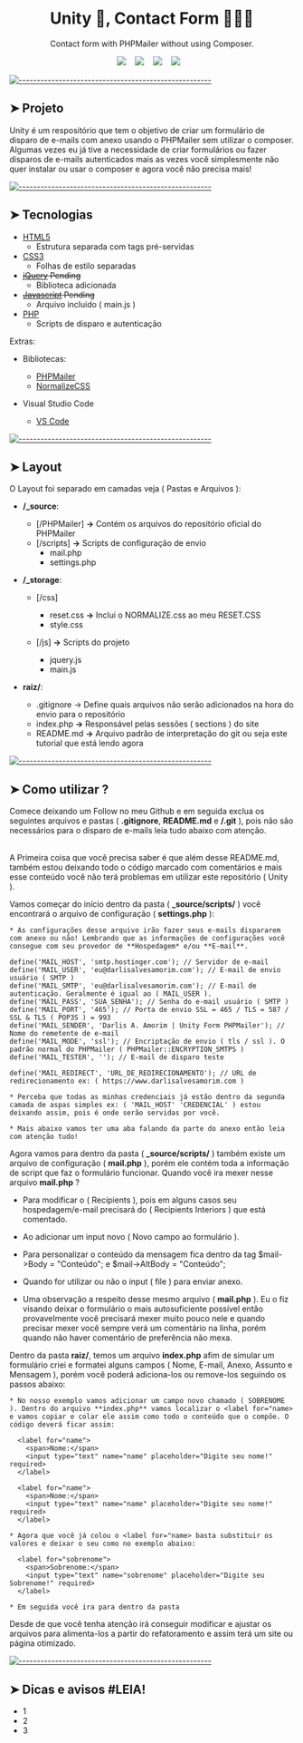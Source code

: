 <h1 align='center'> Unity 👋, Contact Form 🧑🏻‍💻 </h1>

<p align='center'>
  Contact form with PHPMailer without using Composer.
</p>

<p align='center'>
  <a title="Darlis A. Amorim_ | DevTo" target="_blank" href="https://dev.to/darlisamorim"><img src="https://img.shields.io/badge/DEV.TO-%230A0A0A.svg?&style=for-the-badge&logo=dev-dot-to&logoColor=white" /></a>&nbsp;&nbsp;&nbsp;
  <a title="Darlis A. Amorim_ | Medium" href="https://medium.com/@darlisamorim"><img src="https://img.shields.io/badge/medium-%2312100E.svg?&style=for-the-badge&logo=medium&logoColor=white" /></a>&nbsp;&nbsp;&nbsp;
  <a title="Darlis A. Amorim_ | CodePen" href="https://codepen.io/darlisamorim"><img src="https://img.shields.io/badge/CodePen-white?style=for-the-badge&logo=codepen&logoColor=black" /></a>&nbsp;&nbsp;&nbsp;
  <a title="Darlis A. Amorim_ | Website" href="https://www.darlisalvesamorim.com"><img src="https://img.shields.io/badge/-My%20Blog-17bf63?&style=for-the-badge&logo=blog&logoColor=black" /></a>&nbsp;&nbsp;&nbsp;
</p>


[![-----------------------------------------------------](https://raw.githubusercontent.com/andreasbm/readme/master/assets/lines/rainbow.png)](#projeto)

## ➤ Projeto

Unity é um respositório que tem o objetivo de criar um formulário de disparo de e-mails com anexo usando o PHPMailer sem utilizar o composer. Algumas vezes eu já tive a necessidade de criar formulários ou fazer disparos de e-mails autenticados mais as vezes você simplesmente não quer instalar ou usar o composer e agora você não precisa mais!



[![-----------------------------------------------------](https://raw.githubusercontent.com/andreasbm/readme/master/assets/lines/rainbow.png)](#tecnologias)

## ➤ Tecnologias

- [HTML5](https://html5.org/)
  - Estrutura separada com tags pré-servidas
- [CSS3](https://www.w3.org/Style/CSS/Overview.en.html)
  - Folhas de estilo separadas
- ~~[jQuery](https://jquery.com/) Pending~~
  - Biblioteca adicionada
- ~~[Javascript](https://javascript.info/) Pending~~
  - Arquivo incluido ( main.js )
- [PHP](https://www.php.net/)
  - Scripts de disparo e autenticação


Extras:
  * Bibliotecas:
    * [PHPMailer](https://github.com/PHPMailer/PHPMailer)
    * [NormalizeCSS](https://necolas.github.io/normalize.css/)


  * Visual Studio Code
    * [VS Code](https://code.visualstudio.com/)




[![-----------------------------------------------------](https://raw.githubusercontent.com/andreasbm/readme/master/assets/lines/rainbow.png)](#layout)

## ➤ Layout

O Layout foi separado em camadas veja ( Pastas e Arquivos ):

  * **/_source**:
    * [/PHPMailer] **->** Contém os arquivos do repositório oficial do PHPMailer
    * [/scripts] **->** Scripts de configuração de envio
      * mail.php
      * settings.php

  * **/_storage**:
    * [/css]
      * reset.css **->** Inclui o NORMALIZE.css ao meu RESET.CSS
      * style.css

    * [/js] **->** Scripts do projeto
      * jquery.js
      * main.js

  * **raiz/**:
    * .gitignore -> Define quais arquivos não serão adicionados na hora do envio para o repositório
    * index.php **->** Responsável pelas sessões ( sections ) do site
    * README.md **->** Arquivo padrão de interpretação do git ou seja este tutorial que está lendo agora


[![-----------------------------------------------------](https://raw.githubusercontent.com/andreasbm/readme/master/assets/lines/rainbow.png)](#file-insomnia)

## ➤ Como utilizar ?

Comece deixando um Follow no meu Github e em seguida exclua os seguintes arquivos e pastas ( **.gitignore**, **README.md** e **/.git** ), pois não são necessários para o disparo de e-mails leia tudo abaixo com atenção. </br></br>

A Primeira coisa que você precisa saber é que além desse README.md, também estou deixando todo o código marcado com comentários e mais esse conteúdo você não terá problemas em utilizar este repositório ( Unity ).

Vamos começar do início dentro da pasta ( **_source/scripts/** ) você encontrará o arquivo de configuração ( **settings.php** ):
```
* As configurações desse arquivo irão fazer seus e-mails dispararem com anexo ou não! Lembrando que as informações de configurações você consegue com seu provedor de **Hospedagem* e/ou **E-mail**.

define('MAIL_HOST', 'smtp.hostinger.com'); // Servidor de e-mail
define('MAIL_USER', 'eu@darlisalvesamorim.com'); // E-mail de envio usuário ( SMTP )
define('MAIL_SMTP', 'eu@darlisalvesamorim.com'); // E-mail de autenticação. Geralmente é igual ao ( MAIL_USER ).
define('MAIL_PASS', 'SUA_SENHA'); // Senha do e-mail usuário ( SMTP )
define('MAIL_PORT', '465'); // Porta de envio SSL = 465 / TLS = 587 / SSL & TLS ( POP3S ) = 993
define('MAIL_SENDER', 'Darlis A. Amorim | Unity Form PHPMailer'); // Nome do remetente de e-mail
define('MAIL_MODE', 'ssl'); // Encriptação de envio ( tls / ssl ). O padrão normal do PHPMailer ( PHPMailer::ENCRYPTION_SMTPS )
define('MAIL_TESTER', ''); // E-mail de disparo teste

define('MAIL_REDIRECT', 'URL_DE_REDIRECIONAMENTO'); // URL de redirecionamento ex: ( https://www.darlisalvesamorim.com )

* Perceba que todas as minhas credenciais já estão dentro da segunda camada de aspas simples ex: ( 'MAIL_HOST' 'CREDENCIAL' ) estou deixando assim, pois é onde serão servidas por você.

* Mais abaixo vamos ter uma aba falando da parte do anexo então leia com atenção tudo!
```

Agora vamos para dentro da pasta ( **_source/scripts/** ) também existe um arquivo de configuração ( **mail.php** ), porém ele contém toda a informação de script que faz o formulário funcionar. Quando você ira mexer nesse arquivo **mail.php** ? 

  * Para modificar o ( Recipients ), pois em alguns casos seu hospedagem/e-mail precisará do ( Recipients Interiors ) que está comentado.
  * Ao adicionar um input novo ( Novo campo ao formulário ).
  * Para personalizar o conteúdo da mensagem fica dentro da tag  $mail->Body = "Conteúdo"; e $mail->AltBody = "Conteúdo";
  * Quando for utilizar ou não o input ( file ) para enviar anexo.

* Uma observação a respeito desse mesmo arquivo ( **mail.php** ). Eu o fiz visando deixar o formulário o mais autosuficiente possível então provavelmente você precisará mexer muito pouco nele e quando precisar mexer você sempre verá um comentário na linha, porém quando não haver comentário de preferência não mexa.

Dentro da pasta **raiz/**, temos um arquivo **index.php** afim de simular um formulário criei e formatei alguns campos ( Nome, E-mail, Anexo, Assunto e Mensagem ), porém você poderá adiciona-los ou remove-los seguindo os passos abaixo:
```
* No nosso exemplo vamos adicionar um campo novo chamado ( SOBRENOME ). Dentro do arquivo **index.php** vamos localizar o <label for="name> e vamos copiar e colar ele assim como todo o conteúdo que o compõe. O código deverá ficar assim:

  <label for="name">
    <span>Nome:</span>
    <input type="text" name="name" placeholder="Digite seu nome!" required>
  </label>
  
  <label for="name">
    <span>Nome:</span>
    <input type="text" name="name" placeholder="Digite seu nome!" required>
  </label>

* Agora que você já colou o <label for="name> basta substituir os valores e deixar o seu como no exemplo abaixo:

  <label for="sobrenome">
    <span>Sobrenome:</span>
    <input type="text" name="sobrenome" placeholder="Digite seu Sobrenome!" required>
  </label>

* Em seguida você ira para dentro da pasta 

```
Desde de que você tenha atenção irá conseguir modificar e ajustar os arquivos para alimenta-los a partir do refatoramento e assim terá um site ou página otimizado.

[![-----------------------------------------------------](https://raw.githubusercontent.com/andreasbm/readme/master/assets/lines/rainbow.png)](#file-insomnia)

## ➤ Dicas e avisos #LEIA!

* 1
* 2
* 3
